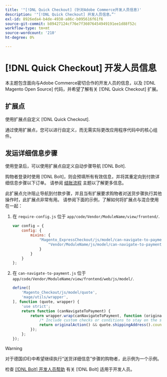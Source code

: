 ```yaml
---
title: '"[!DNL Quick Checkout] (针对Adobe Commerce开发人员信息)'
description: '"[!DNL Quick Checkout] 开发人员信息。”'
exl-id: 8926eda4-b4de-4938-a86c-b095616f61f6
source-git-commit: b89427124cf76e7f36076454949191ee1d88f52c
workflow-type: tm+mt
source-wordcount: '210'
ht-degree: 0%

---
```


# [!DNL Quick Checkout] 开发人员信息

本主题包含面向与Adobe Commerce密切合作的开发人员的信息，以及 [!DNL Magento Open Source] 代码，并希望了解有关 [!DNL Quick Checkout] 扩展。

## 扩展点

使用扩展点自定义 [!DNL Quick Checkout].

通过使用扩展点，您可以进行自定义，而无需实际更改应用程序代码中的核心组件。

## 发运详细信息步骤

使用登录后，可以使用扩展点自定义自动步骤导航 [!DNL Bolt].

购物者登录时使用 [!DNL Bolt]，则会预填所有有效信息，并将其重定向到付款详细信息步骤以下订单。 请参阅 [结账流程](https://experienceleague.adobe.com/docs/commerce-merchant-services/quick-checkout/manage-checkout/checkout-flow.html) 主题以了解更多信息。

此扩展点允许阻止导航到付款步骤，并且当有扩展要求购物者对送货步骤执行其他操作时，此扩展点非常有用。 请参阅下面的示例，了解如何将扩展点与混合使用在一起：

1. 在 `require-config.js` 位于 `app/code/Vendor/ModuleName/view/frontend/`.

   ```js
   var config = {
       config: {
           mixins: {
               "Magento_ExpressCheckout/js/model/can-navigate-to-payment": {
                   "Vendor/ModuleName/js/model/can-navigate-to-payment-mixin": true
               }
           }
       }
   };
   ```

1. 在 `can-navigate-to-payment.js` 位于 `app/code/Vendor/ModuleName/view/frontend/web/js/model/`.

   ```js
   define([
       'Magento_Checkout/js/model/quote',
       'mage/utils/wrapper',
   ], function (quote, wrapper) {
       'use strict';
       return function (canNavigateToPayment) {
           return wrapper.wrap(canNavigateToPayment, function (originalAction) {
               /* Include custom checks or conditions to stay on the shipping step,i.e: your shopper is from Germany */
               return originalAction() && quote.shippingAddress().countryId !== 'DE');
           });
       };
   });
   ```

>[!WARNING]
>
> 对于德国(DE)中希望继续执行“送货详细信息”步骤的购物者，此示例为一个示例。

检查 [[!DNL Bolt] 开发人员帮助](https://help.bolt.com/developers/) 有关 [!DNL Bolt] 适用于开发人员。
